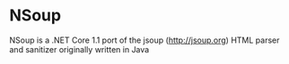 # NSoup
NSoup is a .NET Core 1.1 port of the jsoup (http://jsoup.org) HTML parser and sanitizer originally written in Java
